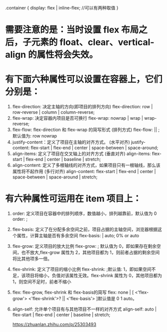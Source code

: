.container {
    display: flex | inline-flex;       //可以有两种取值
}
# 需要注意的是：当时设置 flex 布局之后，子元素的 float、clear、vertical-align 的属性将会失效。

# 有下面六种属性可以设置在容器上，它们分别是：

1. flex-direction: 决定主轴的方向(即项目的排列方向)
    flex-direction: row | row-reverse | column | column-reverse;
2. flex-wrap: 决定容器内项目是否可换行
    flex-wrap: nowrap | wrap | wrap-reverse;
3. flex-flow: flex-direction 和 flex-wrap 的简写形式   (排列方式)
    flex-flow: <flex-direction> || <flex-wrap>; 默认值为: row nowrap
4. justify-content：定义了项目在主轴的对齐方式。 (水平对齐)
    justify-content: flex-start | flex-end | center | space-between | space-around;
5. align-items: 定义了项目在交叉轴上的对齐方式   (垂直对齐)
    align-items: flex-start | flex-end | center | baseline | stretch;
6. align-content: 定义了多根轴线的对齐方式，如果项目只有一根轴线，那么该属性将不起作用  (多行对齐)
    align-content: flex-start | flex-end | center | space-between | space-around | stretch;
# 有六种属性可运用在 item 项目上：
1. order: 定义项目在容器中的排列顺序，数值越小，排列越靠前，默认值为 0
    order: <integer>;
2. flex-basis: 定义了在分配多余空间之前，项目占据的主轴空间，浏览器根据这个属性，计算主轴是否有多余空间
    flex-basis: <length> | auto;  0% or auto
3. flex-grow: 定义项目的放大比例
    flex-grow: <number>; 默认值为 0，即如果存在剩余空间，也不放大,flex-grow 属性为 2，其他项目都为 1，则前者占据的剩余空间将比其他项多一倍。
4. flex-shrink: 定义了项目的缩小比例
    flex-shrink: <number>;默认值: 1，即如果空间不足，该项目将缩小，负值对该属性无效。flex-shrink 属性为 0，其他项目都为 1，则空间不足时，前者不缩小
5. flex: flex-grow, flex-shrink 和 flex-basis的简写
    flex: none | [ <'flex-grow'> <'flex-shrink'>? || <'flex-basis'> ]默认值是 0 1 auto。
6. align-self: 允许单个项目有与其他项目不一样的对齐方式
    align-self: auto | flex-start | flex-end | center | baseline | stretch;

     https://zhuanlan.zhihu.com/p/25303493
